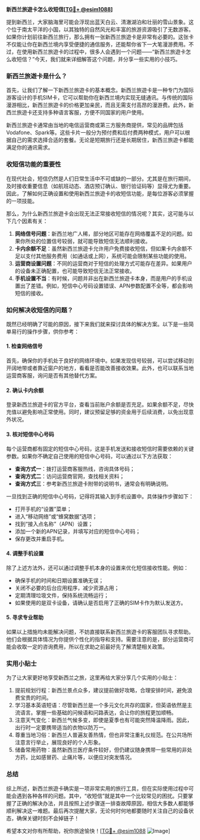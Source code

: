 **新西兰旅遊卡怎么收短信[[TG💪+ @esim1088](https://t.me/s/esim1088)]**

提到新西兰，大家脑海里可能会浮现出蓝天白云、清澈湖泊和壮丽的雪山景象。这个位于南太平洋的小国，以其独特的自然风光和丰富的旅游资源吸引了无数游客。如果你计划前往新西兰旅行，那么拥有一张新西兰旅遊卡是非常有必要的。这张卡不仅能让你在新西兰境内享受便捷的通信服务，还能帮你省下一大笔漫游费用。不过，在使用新西兰旅遊卡的过程中，很多人会遇到一个问题——“新西兰旅遊卡怎么收短信？”今天，我们就来详细解答这个问题，并分享一些实用的小技巧。

### 新西兰旅遊卡是什么？

首先，让我们了解一下新西兰旅遊卡的基本概念。新西兰旅遊卡是一种专门为国际游客设计的手机SIM卡，它可以帮助你在新西兰境内实现无缝通讯。与传统的国际漫游相比，新西兰旅遊卡的价格更加亲民，而且无需支付高昂的漫游费。此外，新西兰旅遊卡还支持多种语言客服，方便不同国家的用户使用。

新西兰旅遊卡通常由当地的电信运营商或第三方服务商提供，常见的品牌包括Vodafone、Spark等。这些卡片一般分为预付费和后付费两种模式，用户可以根据自己的需求选择合适的套餐。无论是短期旅行还是长期居住，新西兰旅遊卡都能满足你的通讯需求。

### 收短信功能的重要性

在现代社会，短信仍然是人们日常生活中不可或缺的一部分。尤其是在旅行期间，及时接收重要信息（如航班动态、酒店预订确认、银行验证码等）显得尤为重要。因此，了解如何正确设置和使用新西兰旅遊卡的收短信功能，是每位游客必须掌握的一项技能。

那么，为什么新西兰旅遊卡会出现无法正常接收短信的情况呢？其实，这可能与以下几个因素有关：

1. **网络信号问题**：新西兰地广人稀，部分地区可能存在网络覆盖不足的问题。如果你所处的位置信号较弱，就可能导致短信无法顺利接收。
2. **卡内余额不足**：虽然新西兰旅遊卡允许用户免费接收短信，但如果卡内余额不足以支付其他服务费用（如通话或上网），系统可能会限制某些功能的使用。
3. **运营商设置问题**：不同的运营商对于短信的处理方式可能存在差异。如果用户的设备未正确配置，也可能导致短信无法正常接收。
4. **手机设置不当**：有时候，问题并非出在新西兰旅遊卡本身，而是用户的手机设置出了差错。例如，短信中心号码设置错误、APN参数配置不全等，都会影响短信的接收。

### 如何解决收短信的问题？

既然已经明确了可能的原因，接下来我们就来探讨具体的解决方案。以下是一些简单易行的操作步骤，供你参考：

#### 1. 检查网络信号
首先，确保你的手机处于良好的网络环境中。如果发现信号较弱，可以尝试移动到开阔地带或者靠近窗户的地方，看看是否能改善接收效果。此外，也可以联系当地运营商客服，询问是否有其他替代方案。

#### 2. 确认卡内余额
登录新西兰旅遊卡的官方平台，查看当前账户余额是否充足。如果余额不足，尽快充值以避免影响正常使用。同时，建议预留足够的资金用于后续消费，以免出现意外状况。

#### 3. 核对短信中心号码
每个运营商都有固定的短信中心号码，这是手机发送和接收短信时需要依赖的关键参数。如果你不确定自己使用的短信中心号码，可以通过以下方法获取：

- **查询方式一**：拨打运营商客服热线，咨询具体号码；
- **查询方式二**：访问运营商官网，查找相关资料；
- **查询方式三**：参考新西兰旅遊卡附带的说明书，通常会有明确说明。

一旦找到正确的短信中心号码，记得将其输入到手机设置中。具体操作步骤如下：
- 打开手机的“设置”菜单；
- 进入“移动网络”或“蜂窝数据”选项；
- 找到“接入点名称”（APN）设置；
- 添加一个新的APN记录，并填写对应的短信中心号码；
- 保存更改并重启手机。

#### 4. 调整手机设置
除了上述方法外，还可以通过调整手机本身的设置来优化短信接收性能。例如：
- 确保手机的时间和日期设置准确无误；
- 关闭不必要的后台应用程序，减少资源占用；
- 定期清理垃圾文件，保持系统流畅运行；
- 如果使用的是双卡设备，请确认是否启用了正确的SIM卡作为默认发送方。

#### 5. 寻求专业帮助
如果以上措施均未能解决问题，不妨直接联系新西兰旅遊卡的客服团队寻求帮助。他们会根据具体情况为你提供个性化的指导和支持。需要注意的是，部分运营商可能会收取一定的咨询费用，所以在求助之前最好先了解清楚相关政策。

### 实用小贴士

为了让大家更好地享受新西兰之旅，这里再给大家分享几个实用的小贴士：

1. 提前规划行程：新西兰景点众多，建议提前做好攻略，合理安排时间，避免浪费宝贵的时间。
2. 学习基本英语短语：尽管新西兰是一个多元文化共存的国家，但英语依然是主流语言。掌握一些基础的问候语和问路表达，会让你的旅程更加顺畅。
3. 注意天气变化：新西兰气候多变，即使是夏季也有可能突然降温降雨。因此，出行时一定要携带适当的衣物以防万一。
4. 尊重当地习俗：新西兰人普遍友善热情，但也非常注重礼仪规范。在公共场所注意言行举止，展现良好的个人形象。
5. 储备常用药物：虽然新西兰医疗条件较好，但仍建议随身携带一些常用的非处方药，比如感冒药、止痛片等，以便应对突发情况。

### 总结

综上所述，新西兰旅遊卡确实是一项非常实用的旅行工具，但在实际使用过程中可能会遇到各种各样的问题。其中，“收短信”就是其中一个比较常见的困扰。只要掌握了正确的解决办法，并且按照上述步骤逐一排查故障原因，相信大多数人都能够顺利解决这一难题。最后再次提醒大家，无论何时何地都要随时关注自己的设备状态，确保关键时刻不会掉链子！

希望本文对你有所帮助，祝你旅途愉快！[[TG💪+ @esim1088](https://t.me/s/esim1088) ![Image](https://i.postimg.cc/4NQfJmqS/Snipaste-2025-05-13-00-14-12.png)]
